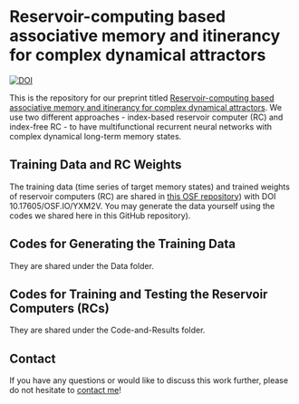 # Reservoir-computing based associative memory and itinerancy for complex dynamical attractors

[![DOI](https://zenodo.org/badge/533082503.svg)](https://zenodo.org/doi/10.5281/zenodo.11190185)

This is the repository for our preprint titled [Reservoir-computing based associative memory and itinerancy for complex dynamical attractors](https://www.researchsquare.com/article/rs-3454804/v1). We use two different approaches - index-based reservoir computer (RC) and index-free RC - to have multifunctional recurrent neural networks with complex dynamical long-term memory states.

## Training Data and RC Weights
The training data (time series of target memory states) and trained weights of reservoir computers (RC) are shared in [this OSF repository](https://osf.io/yxm2v/)) with DOI 10.17605/OSF.IO/YXM2V. You may generate the data yourself using the codes we shared here in this GitHub repository).

## Codes for Generating the Training Data
They are shared under the Data folder.

## Codes for Training and Testing the Reservoir Computers (RCs)
They are shared under the Code-and-Results folder.

## Contact
If you have any questions or would like to discuss this work further, please do not hesitate to [contact me](https://sites.google.com/view/ling-wei-kong)!

